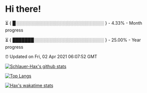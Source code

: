 # Hi there!

⏳ { █░░░░░░░░░░░░░░░░░░░░░░░░░░░░░ } - 4.33% - Month progress

⏳ { ███████░░░░░░░░░░░░░░░░░░░░░░░ } - 25.00% - Year progress

⏰ Updated on Fri, 02 Apr 2021 06:07:52 GMT


[![Schlauer-Hax's github stats](https://github-readme-stats.vercel.app/api?username=Schlauer-Hax&show_icons=true&theme=dark&count_private=true)](https://github.com/Schlauer-Hax)


[![Top Langs](https://github-readme-stats.vercel.app/api/top-langs/?username=Schlauer-Hax&layout=compact&theme=dark)](https://github.com/Schlauer-Hax?tab=repositories)


[![Hax's wakatime stats](https://github-readme-stats.vercel.app/api/wakatime?username=Hax&theme=dark)](https://wakatime.com/@Hax)

